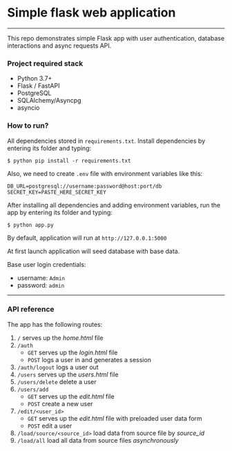 # Simple flask web application

---

This repo demonstrates simple Flask app with user authentication, database
interactions and async requests API.

### Project required stack

- Python 3.7+
- Flask / FastAPI
- PostgreSQL
- SQLAlchemy/Asyncpg
- asyncio

### How to run?

All dependencies stored in `requirements.txt`. Install dependencies by entering
its folder and typing:

```shell
$ python pip install -r requirements.txt
```

Also, we need to create `.env` file with environment variables like this:

```dotenv
DB_URL=postgresql://username:password@host:port/db
SECRET_KEY=PASTE_HERE_SECRET_KEY
```

After installing all dependencies and adding environment variables, run the app by
entering its folder and typing:

```shell
$ python app.py
```

By default, application will run at `http://127.0.0.1:5000`

At first launch application will seed database with base data.

Base user login credentials:

- username: `Admin`
- password: `admin`

---

### API reference

The app has the following routes:

1. `/` serves up the *home.html* file
2. `/auth`
    - `GET` serves up the *login.html* file
    - `POST` logs a user in and generates a session
3. `/auth/logout` logs a user out
4. `/users` serves up the *users.html* file
5. `/users/delete` delete a user
6. `/users/add`
    - `GET` serves up the *edit.html* file
    - `POST` create a new user
7. `/edit/<user_id>`
    - `GET` serves up the *edit.html* file with preloaded user data form
    - `POST` edit a user
8. `/load/source/<source_id>` load data from source file by *source_id*
9. `/load/all` load all data from source files *asynchronously*

